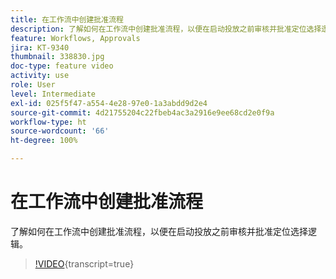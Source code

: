 ```yaml
---
title: 在工作流中创建批准流程
description: 了解如何在工作流中创建批准流程，以便在启动投放之前审核并批准定位选择逻辑。
feature: Workflows, Approvals
jira: KT-9340
thumbnail: 338830.jpg
doc-type: feature video
activity: use
role: User
level: Intermediate
exl-id: 025f5f47-a554-4e28-97e0-1a3abdd9d2e4
source-git-commit: 4d21755204c22fbeb4ac3a2916e9ee68cd2e0f9a
workflow-type: ht
source-wordcount: '66'
ht-degree: 100%

---
```


# 在工作流中创建批准流程

了解如何在工作流中创建批准流程，以便在启动投放之前审核并批准定位选择逻辑。

>[!VIDEO](https://video.tv.adobe.com/v/338830?quality=12&learn=on){transcript=true}
